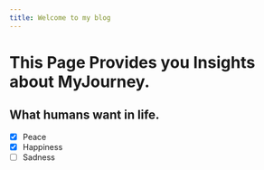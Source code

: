 ```yaml
---
title: Welcome to my blog
---
```

# This Page Provides you Insights about MyJourney.
## What humans want in life.
- [X] Peace
- [X] Happiness
- [ ] Sadness
